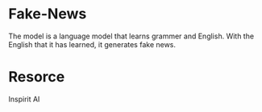 # Fake-News
The model is a language model that learns grammer and English. With the English that it has learned, it generates fake news.

# Resorce
Inspirit AI
